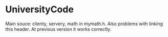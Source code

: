 # UniversityCode

Main souce: clienty, servery, math in mymath.h. Also problems with linking this header. At previous version it works
correctly.

